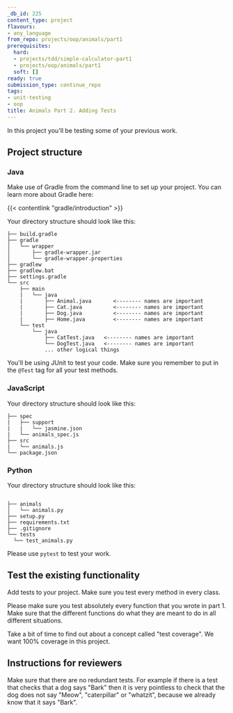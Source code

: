 ```yaml
---
_db_id: 225
content_type: project
flavours:
- any_language
from_repo: projects/oop/animals/part1
prerequisites:
  hard:
  - projects/tdd/simple-calculator-part1
  - projects/oop/animals/part1
  soft: []
ready: true
submission_type: continue_repo
tags:
- unit-testing
- oop
title: Animals Part 2. Adding Tests
---
```


In this project you'll be testing some of your previous work.

## Project structure

### Java

Make use of Gradle from the command line to set up your project. You can learn more about Gradle here:

{{< contentlink "gradle/introduction" >}}

Your directory structure should look like this:


```
├── build.gradle
├── gradle
│   └── wrapper
│       ├── gradle-wrapper.jar
│       └── gradle-wrapper.properties
├── gradlew
├── gradlew.bat
├── settings.gradle
└── src
    ├── main
    |   └── java
    |       ├── Animal.java       <-------- names are important
    |       ├── Cat.java          <-------- names are important
    |       ├── Dog.java          <-------- names are important
    |       ├── Home.java         <-------- names are important
    └── test
        └── java
            ├── CatTest.java   <-------- names are important
            └── DogTest.java   <-------- names are important
            ... other logical things
```

You'll be using JUnit to test your code. Make sure you remember to put in the `@Test` tag for all your test methods.

### JavaScript

Your directory structure should look like this:

```
├── spec
|   ├── support
|   |   └── jasmine.json
|   └── animals_spec.js
├── src
|   └── animals.js
└── package.json
```

### Python

Your directory structure should look like this:

```

├── animals
│   └── animals.py
├── setup.py
├── requirements.txt
├── .gitignore
└── tests
  └── test_animals.py

```

Please use `pytest` to test your work.

## Test the existing functionality

Add tests to your project. Make sure you test every method in every class.

Please make sure you test absolutely every function that you wrote in part 1.  Make sure that the different functions do what they are meant to do in all different situations.

Take a bit of time to find out about a concept called "test coverage". We want 100% coverage in this project.

## Instructions for reviewers

Make sure that there are no redundant tests. For example if there is a test that checks that a dog says "Bark" then it is very pointless to check that the dog does not say "Meow", "caterpillar" or "whatzit", because we already know that it says "Bark".